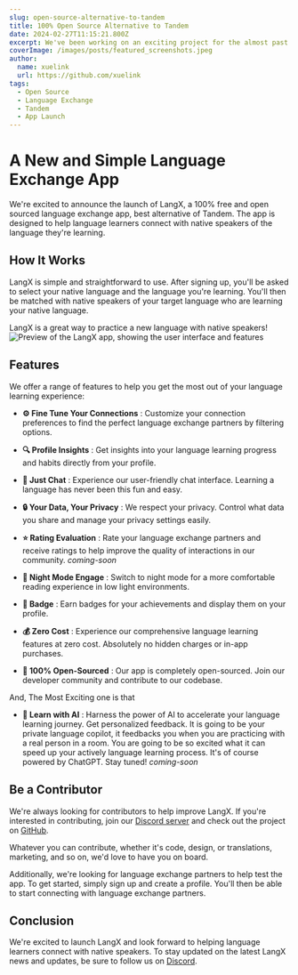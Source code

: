 ```yaml
---
slug: open-source-alternative-to-tandem
title: 100% Open Source Alternative to Tandem
date: 2024-02-27T11:15:21.800Z
excerpt: We've been working on an exciting project for the almost past year.
coverImage: /images/posts/featured_screenshots.jpeg
author:
  name: xuelink
  url: https://github.com/xuelink
tags:
  - Open Source
  - Language Exchange
  - Tandem
  - App Launch
---
```


<script>
  import Callout from "$lib/components/molecules/Callout.svelte";
  import CodeBlock from "$lib/components/molecules/CodeBlock.svelte";
  import Image from "$lib/components/atoms/Image.svelte";
</script>

# A New and Simple Language Exchange App

We're excited to announce the launch of LangX, a 100% free and open sourced language exchange app, best alternative of Tandem. The app is designed to help language learners connect with native speakers of the language they're learning.

## How It Works

LangX is simple and straightforward to use. After signing up, you'll be asked to select your native language and the language you're learning. You'll then be matched with native speakers of your target language who are learning your native language.

<Callout type="info">
  LangX is a great way to practice a new language with native speakers!
</Callout>

<Image src="/images/posts/app-preview.gif" alt="Preview of the LangX app, showing the user interface and features" />

## Features

We offer a range of features to help you get the most out of your language learning experience:

- **⚙️ Fine Tune Your Connections** : Customize your connection preferences to find the perfect language exchange partners by filtering options.

- **🔍 Profile Insights** : Get insights into your language learning progress and habits directly from your profile.

- **💬 Just Chat** : Experience our user-friendly chat interface. Learning a language has never been this fun and easy.

- **🔒 Your Data, Your Privacy** : We respect your privacy. Control what data you share and manage your privacy settings easily.

- **⭐ Rating Evaluation** : Rate your language exchange partners and receive ratings to help improve the quality of interactions in our community. _coming-soon_

- **🌙 Night Mode Engage** : Switch to night mode for a more comfortable reading experience in low light environments.

- **🏅 Badge** : Earn badges for your achievements and display them on your profile.

- **💰 Zero Cost** : Experience our comprehensive language learning features at zero cost. Absolutely no hidden charges or in-app purchases.

- **📖 100% Open-Sourced** : Our app is completely open-sourced. Join our developer community and contribute to our codebase.

And, The Most Exciting one is that

- **🤖 Learn with AI** : Harness the power of AI to accelerate your language learning journey. Get personalized feedback. It is going to be your private language copilot, it feedbacks you when you are practicing with a real person in a room. You are going to be so excited what it can speed up your actively language learning process. It's of course powered by ChatGPT. Stay tuned! _coming-soon_

## Be a Contributor

We're always looking for contributors to help improve LangX. If you're interested in contributing, join our <a href="https://discord.gg/CpDZ3kg2rJ" target="_blank">Discord server</a> and check out the project on <a href="https://github.com/languageXchange/languageXchange" target="_blank">GitHub</a>.

<Callout type="info">
  Whatever you can contribute, whether it's code, design, or translations, marketing, and so on, we'd love to have you on board.
</Callout>

Additionally, we're looking for language exchange partners to help test the app. To get started, simply sign up and create a profile. You'll then be able to start connecting with language exchange partners.

## Conclusion

We're excited to launch LangX and look forward to helping language learners connect with native speakers. To stay updated on the latest LangX news and updates, be sure to follow us on [Discord](https://discord.gg/CpDZ3kg2rJ).
